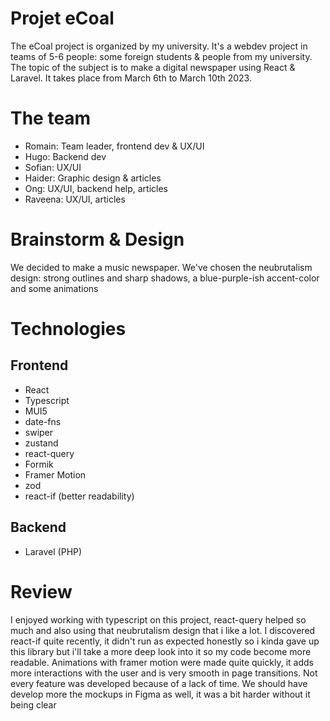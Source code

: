 # Projet eCoal

The eCoal project is organized by my university. It's a webdev project in teams of 5-6 people: some foreign students & people from my university. The topic of the subject is to make a digital newspaper using React & Laravel. It takes place from March 6th to March 10th 2023.

# The team

- Romain: Team leader, frontend dev & UX/UI
- Hugo: Backend dev
- Sofian: UX/UI
- Haider: Graphic design & articles
- Ong: UX/UI, backend help, articles
- Raveena: UX/UI, articles

# Brainstorm & Design

We decided to make a music newspaper. We've chosen the neubrutalism design: strong outlines and sharp shadows, a blue-purple-ish accent-color and some animations

# Technologies

## Frontend

- React
- Typescript
- MUI5
- date-fns
- swiper
- zustand
- react-query
- Formik
- Framer Motion
- zod
- react-if (better readability)

## Backend

- Laravel (PHP)

# Review

I enjoyed working with typescript on this project, react-query helped so much and also using that neubrutalism design that i like a lot. I discovered react-if quite recently, it didn't run as expected honestly so i kinda gave up this library but i'll take a more deep look into it so my code become more readable. Animations with framer motion were made quite quickly, it adds more interactions with the user and is very smooth in page transitions. Not every feature was developed because of a lack of time. We should have develop more the mockups in Figma as well, it was a bit harder without it being clear
